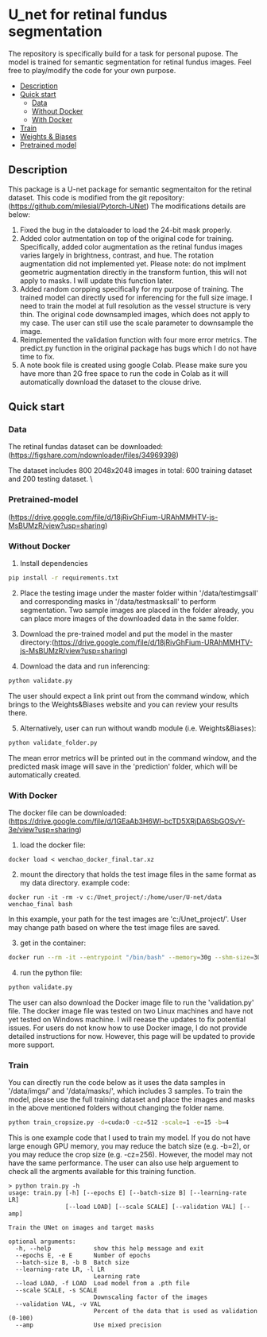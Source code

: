 # U_net for retinal fundus segmentation

The repository is specifically build for a task for personal pupose. The model is trained for semantic segmentation for retinal fundus images.
Feel free to play/modify the code for your own purpose.

- [Description](#description)
- [Quick start](#quick-start)
  - [Data](#data)
  - [Without Docker](#without-docker) 
  - [With Docker](#with-docker)
- [Train](#Train)
- [Weights & Biases](#weights--biases)
- [Pretrained model](#pretrained-model)

## Description
This package is a U-net package for semantic segmentaiton for the retinal dataset. This code is modified from the git repository: (https://github.com/milesial/Pytorch-UNet)
The modifications details are below:
1. Fixed the bug in the dataloader to load the 24-bit mask properly. 
2. Added color autmentation on top of the original code for training. Specifically, added color augmentation as the retinal fundus images varies largely in brightness, contrast, and hue. The rotation augmentation did not implemented yet. Please note: do not implment geometric augmentation directly in the transform funtion, this will not apply to masks. I will update this function later.
3. Added random corpping specifically for my purpose of training. The trained model can directly used for inferencing for the full size image. I need to train the model at full resolution as the vessel structure is very thin. The original code downsampled images, which does not apply to my case. The user can still use the scale parameter to downsample the image.
4. Reimplemented the validation function with four more error metrics. The predict.py function in the original package has bugs which I do not have time to fix. 
5. A note book file is created using google Colab. Please make sure you have more than 2G free space to run the code in Colab as it will automatically download the dataset to the clouse drive. 


## Quick start

### Data
The retinal fundas dataset can be downloaded:
(https://figshare.com/ndownloader/files/34969398)

The dataset includes 800 2048x2048 images in total: 600 training dataset and 200 testing dataset. \

### Pretrained-model

(https://drive.google.com/file/d/18jRivGhFium-URAhMMHTV-js-MsBUMzR/view?usp=sharing)

### Without Docker

1. Install dependencies
```bash
pip install -r requirements.txt
```

2. Place the testing image under the master folder within
'/data/testimgsall' and corresponding masks in '/data/testmasksall' to perform segmentation. 
Two sample images are placed in the folder already, you can place more images of the downloaded data in the same folder.

3. Download the pre-trained model and put the model in the master directory:(https://drive.google.com/file/d/18jRivGhFium-URAhMMHTV-js-MsBUMzR/view?usp=sharing)


4. Download the data and run inferencing:
```bash
python validate.py
```
The user should expect a link print out from the command window, which brings to the Weights&Biases website and you can review your results there.


5. Alternatively, user can run without wandb module (i.e. Weights&Biases):
```bash
python validate_folder.py
```
The mean error metrics will be printed out in the command window, and the predicted mask image will save in the 'prediction' folder, which will be automatically created.

### With Docker
The docker file can be downloaded:
(https://drive.google.com/file/d/1GEaAb3H6Wl-bcTD5XRjDA6SbGOSvY-3e/view?usp=sharing)

1. load the docker file:
```console
docker load < wenchao_docker_final.tar.xz
```
2. mount the directory that holds the test image files in the same format as my data directory.
example code:
```console
docker run -it -rm -v c:/Unet_project/:/home/user/U-net/data wenchao_final bash
```
In this example, your path for the test images are 'c:/Unet_project/'. User may change path based on where the test image files are saved.

3. get in the container:
```bash
docker run --rm -it --entrypoint "/bin/bash" --memory=30g --shm-size=30g --memory-swap=15g  -v c:/Unet_project/:/home/user/U-Net/data wenchao_final
```

4. run the python file:
```bash
python validate.py
```

The user can also download the Docker image file to run the 'validation.py' file. The docker image file was tested on two Linux machines and have not yet tested on Windows machine. I will reease the updates to fix potential issues.
For users do not know how to use Docker image, I do not provide detailed instructions for now. However, this page will be updated to provide more support.

### Train
You can directly run the code below as it uses the data samples in '/data/imgs/' and '/data/masks/', which includes 3 samples. To train the model, please use the full training dataset and place the images and masks in the above mentioned folders without changing the folder name.

```bash
python train_cropsize.py -d=cuda:0 -cz=512 -scale=1 -e=15 -b=4
```
This is one example code that I used to train my model. If you do not have large enough GPU memory, you may reduce the batch size (e.g. -b=2), or you may reduce the crop size (e.g. -cz=256). However, the model may not have the same performance. 
The user can also use help arguement to check all the argments available for this training function.

```console
> python train.py -h
usage: train.py [-h] [--epochs E] [--batch-size B] [--learning-rate LR]
                [--load LOAD] [--scale SCALE] [--validation VAL] [--amp]

Train the UNet on images and target masks

optional arguments:
  -h, --help            show this help message and exit
  --epochs E, -e E      Number of epochs
  --batch-size B, -b B  Batch size
  --learning-rate LR, -l LR
                        Learning rate
  --load LOAD, -f LOAD  Load model from a .pth file
  --scale SCALE, -s SCALE
                        Downscaling factor of the images
  --validation VAL, -v VAL
                        Percent of the data that is used as validation (0-100)
  --amp                 Use mixed precision
```
